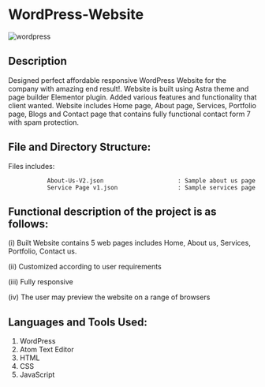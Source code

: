# WordPress-Website

![wordpress](https://user-images.githubusercontent.com/26916595/66647678-33f46a80-ec47-11e9-9b95-307d10c0e83c.jpg)

Description
--------------
Designed perfect affordable responsive WordPress Website for the company with amazing end result!. Website is built using Astra theme and page builder Elementor plugin. Added various features and functionality that client wanted. Website includes Home page, About page, Services, Portfolio page, Blogs and Contact page that contains fully functional contact form 7 with spam protection.


File and Directory Structure:
---------------------------
Files includes:
            
			
               About-Us-V2.json                     : Sample about us page
               Service Page v1.json                 : Sample services page
             

Functional description of the project is as follows:
----------------------------------------------------

(i) Built Website contains 5 web pages includes Home, About us, Services, Portfolio, Contact us.

(ii) Customized according to user requirements

(iii) Fully responsive 

(iv) The user may preview the website on a range of browsers


Languages and Tools Used:
-------------------------

1) WordPress
2) Atom Text Editor
3) HTML
4) CSS
5) JavaScript

